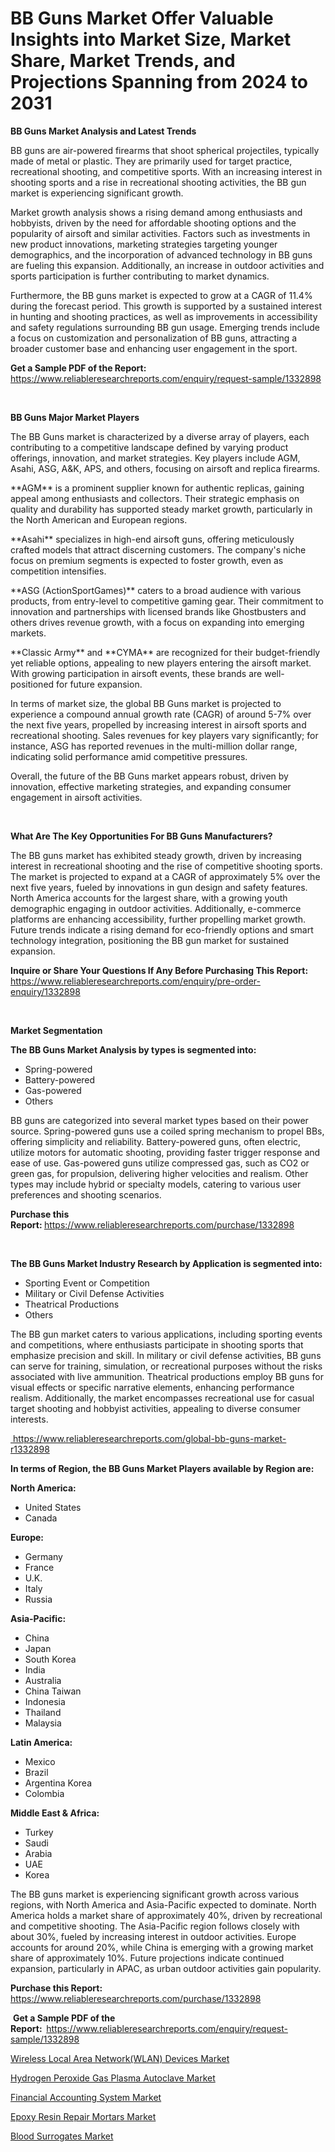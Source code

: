 <p><h1>BB Guns Market Offer Valuable Insights into Market Size, Market Share, Market Trends, and Projections Spanning from 2024 to 2031</h1></p><p><strong>BB Guns Market Analysis and Latest Trends</strong></p>
<p><p>BB guns are air-powered firearms that shoot spherical projectiles, typically made of metal or plastic. They are primarily used for target practice, recreational shooting, and competitive sports. With an increasing interest in shooting sports and a rise in recreational shooting activities, the BB gun market is experiencing significant growth.</p><p>Market growth analysis shows a rising demand among enthusiasts and hobbyists, driven by the need for affordable shooting options and the popularity of airsoft and similar activities. Factors such as investments in new product innovations, marketing strategies targeting younger demographics, and the incorporation of advanced technology in BB guns are fueling this expansion. Additionally, an increase in outdoor activities and sports participation is further contributing to market dynamics.</p><p>Furthermore, the BB guns market is expected to grow at a CAGR of 11.4% during the forecast period. This growth is supported by a sustained interest in hunting and shooting practices, as well as improvements in accessibility and safety regulations surrounding BB gun usage. Emerging trends include a focus on customization and personalization of BB guns, attracting a broader customer base and enhancing user engagement in the sport.</p></p>
<p><strong>Get a Sample PDF of the Report:&nbsp;</strong> <a href="https://www.reliableresearchreports.com/enquiry/request-sample/1332898?utm_campaign=13&utm_medium=2&utm_source=Github&utm_content=ia&utm_term=01102024&utm_id=bb-guns">https://www.reliableresearchreports.com/enquiry/request-sample/1332898</a></p>
<p>&nbsp;</p>
<p><strong>BB Guns Major Market Players</strong></p>
<p><p>The BB Guns market is characterized by a diverse array of players, each contributing to a competitive landscape defined by varying product offerings, innovation, and market strategies. Key players include AGM, Asahi, ASG, A&K, APS, and others, focusing on airsoft and replica firearms.</p><p>**AGM** is a prominent supplier known for authentic replicas, gaining appeal among enthusiasts and collectors. Their strategic emphasis on quality and durability has supported steady market growth, particularly in the North American and European regions.</p><p>**Asahi** specializes in high-end airsoft guns, offering meticulously crafted models that attract discerning customers. The company's niche focus on premium segments is expected to foster growth, even as competition intensifies.</p><p>**ASG (ActionSportGames)** caters to a broad audience with various products, from entry-level to competitive gaming gear. Their commitment to innovation and partnerships with licensed brands like Ghostbusters and others drives revenue growth, with a focus on expanding into emerging markets.</p><p>**Classic Army** and **CYMA** are recognized for their budget-friendly yet reliable options, appealing to new players entering the airsoft market. With growing participation in airsoft events, these brands are well-positioned for future expansion.</p><p>In terms of market size, the global BB Guns market is projected to experience a compound annual growth rate (CAGR) of around 5-7% over the next five years, propelled by increasing interest in airsoft sports and recreational shooting. Sales revenues for key players vary significantly; for instance, ASG has reported revenues in the multi-million dollar range, indicating solid performance amid competitive pressures.</p><p>Overall, the future of the BB Guns market appears robust, driven by innovation, effective marketing strategies, and expanding consumer engagement in airsoft activities.</p></p>
<p>&nbsp;</p>
<p><strong>What Are The Key Opportunities For BB Guns Manufacturers?</strong></p>
<p><p>The BB guns market has exhibited steady growth, driven by increasing interest in recreational shooting and the rise of competitive shooting sports. The market is projected to expand at a CAGR of approximately 5% over the next five years, fueled by innovations in gun design and safety features. North America accounts for the largest share, with a growing youth demographic engaging in outdoor activities. Additionally, e-commerce platforms are enhancing accessibility, further propelling market growth. Future trends indicate a rising demand for eco-friendly options and smart technology integration, positioning the BB gun market for sustained expansion.</p></p>
<p><strong>Inquire or Share Your Questions If Any Before Purchasing This Report:</strong> <a href="https://www.reliableresearchreports.com/enquiry/pre-order-enquiry/1332898?utm_campaign=13&utm_medium=2&utm_source=Github&utm_content=ia&utm_term=01102024&utm_id=bb-guns">https://www.reliableresearchreports.com/enquiry/pre-order-enquiry/1332898</a></p>
<p>&nbsp;</p>
<p><strong>Market Segmentation</strong></p>
<p><strong>The BB Guns Market Analysis by types is segmented into:</strong></p>
<p><ul><li>Spring-powered</li><li>Battery-powered</li><li>Gas-powered</li><li>Others</li></ul></p>
<p><p>BB guns are categorized into several market types based on their power source. Spring-powered guns use a coiled spring mechanism to propel BBs, offering simplicity and reliability. Battery-powered guns, often electric, utilize motors for automatic shooting, providing faster trigger response and ease of use. Gas-powered guns utilize compressed gas, such as CO2 or green gas, for propulsion, delivering higher velocities and realism. Other types may include hybrid or specialty models, catering to various user preferences and shooting scenarios.</p></p>
<p><strong>Purchase this Report:&nbsp;</strong><a href="https://www.reliableresearchreports.com/purchase/1332898?utm_campaign=13&utm_medium=2&utm_source=Github&utm_content=ia&utm_term=01102024&utm_id=bb-guns">https://www.reliableresearchreports.com/purchase/1332898</a></p>
<p>&nbsp;</p>
<p><strong>The BB Guns Market Industry Research by Application is segmented into:</strong></p>
<p><ul><li>Sporting Event or Competition</li><li>Military or Civil Defense Activities</li><li>Theatrical Productions</li><li>Others</li></ul></p>
<p><p>The BB gun market caters to various applications, including sporting events and competitions, where enthusiasts participate in shooting sports that emphasize precision and skill. In military or civil defense activities, BB guns can serve for training, simulation, or recreational purposes without the risks associated with live ammunition. Theatrical productions employ BB guns for visual effects or specific narrative elements, enhancing performance realism. Additionally, the market encompasses recreational use for casual target shooting and hobbyist activities, appealing to diverse consumer interests.</p></p>
<p><a href="https://www.reliableresearchreports.com/global-bb-guns-market-r1332898?utm_campaign=13&utm_medium=2&utm_source=Github&utm_content=ia&utm_term=01102024&utm_id=bb-guns">&nbsp;https://www.reliableresearchreports.com/global-bb-guns-market-r1332898</a></p>
<p><strong>In terms of Region, the BB Guns Market Players available by Region are:</strong></p>
<p>
    <p> <strong> North America: </strong>
        <ul>
            <li>United States</li>
            <li>Canada</li>
        </ul>
        </p> 
    <p> <strong> Europe: </strong>
        <ul>
            <li>Germany</li>
            <li>France</li>
            <li>U.K.</li>
            <li>Italy</li>
            <li>Russia</li>
        </ul>
        </p> 
    <p> <strong> Asia-Pacific: </strong>
        <ul>
            <li>China</li>
            <li>Japan</li>
            <li>South Korea</li>
            <li>India</li>
            <li>Australia</li>
            <li>China Taiwan</li>
            <li>Indonesia</li>
            <li>Thailand</li>
            <li>Malaysia</li>
        </ul>
        </p> 
    <p> <strong> Latin America: </strong>
        <ul>
            <li>Mexico</li>
            <li>Brazil</li>
            <li>Argentina Korea</li>
            <li>Colombia</li>
        </ul>
        </p> 
    <p> <strong> Middle East & Africa: </strong>
        <ul>
            <li>Turkey</li>
            <li>Saudi</li>
            <li>Arabia</li>
            <li>UAE</li>
            <li>Korea</li>
        </ul>
    </p>
    </p>
<p><p>The BB guns market is experiencing significant growth across various regions, with North America and Asia-Pacific expected to dominate. North America holds a market share of approximately 40%, driven by recreational and competitive shooting. The Asia-Pacific region follows closely with about 30%, fueled by increasing interest in outdoor activities. Europe accounts for around 20%, while China is emerging with a growing market share of approximately 10%. Future projections indicate continued expansion, particularly in APAC, as urban outdoor activities gain popularity.</p></p>
<p><strong>Purchase this Report: </strong><a href="https://www.reliableresearchreports.com/purchase/1332898?utm_campaign=13&utm_medium=2&utm_source=Github&utm_content=ia&utm_term=01102024&utm_id=bb-guns">https://www.reliableresearchreports.com/purchase/1332898</a></p>
<p>&nbsp;<strong>Get a Sample PDF of the Report:&nbsp;&nbsp;</strong><a href="https://www.reliableresearchreports.com/enquiry/request-sample/1332898?utm_campaign=13&utm_medium=2&utm_source=Github&utm_content=ia&utm_term=01102024&utm_id=bb-guns">https://www.reliableresearchreports.com/enquiry/request-sample/1332898</a></p>
<p><strong></strong></p>
<p><p><a href="https://issuu.com/reportprime-2/docs/wireless-local-area-networkwlan-dev_1f446052482965?utm_campaign=13&utm_medium=2&utm_source=Github&utm_content=ia&utm_term=01102024&utm_id=bb-guns">Wireless Local Area Network(WLAN) Devices Market</a></p><p><a href="https://github.com/AbbasMahmud554/Market-Research-Report-List-1/blob/main/hydrogen-peroxide-gas-plasma-autoclave-market.md?utm_campaign=13&utm_medium=2&utm_source=Github&utm_content=ia&utm_term=01102024&utm_id=bb-guns">Hydrogen Peroxide Gas Plasma Autoclave Market</a></p><p><a href="https://www.linkedin.com/pulse/financial-accounting-system-market-share-new-trends-analysis-qagof?utm_campaign=13&utm_medium=2&utm_source=Github&utm_content=ia&utm_term=01102024&utm_id=bb-guns">Financial Accounting System Market</a></p><p><a href="https://github.com/JakirUddin511/Market-Research-Report-List-1/blob/main/epoxy-resin-repair-mortars-market.md?utm_campaign=13&utm_medium=2&utm_source=Github&utm_content=ia&utm_term=01102024&utm_id=bb-guns">Epoxy Resin Repair Mortars Market</a></p><p><a href="https://www.linkedin.com/pulse/how-blood-surrogates-market-evolve-growth-analysis-year-2024-dwb8f?utm_campaign=13&utm_medium=2&utm_source=Github&utm_content=ia&utm_term=01102024&utm_id=bb-guns">Blood Surrogates Market</a></p></p>
